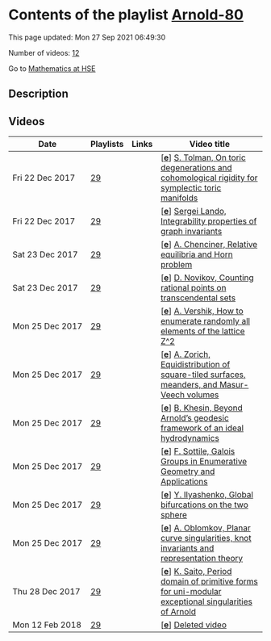 # Contents of the playlist [Arnold-80](https://www.youtube.com/playlist?list=PLq3E5oubNNoAh1gOcJxh1Ui_U3Dglc3CA)

This page updated: Mon 27 Sep 2021 06:49:30

Number of videos: [12](#videos)

Go to [Mathematics at HSE](../README.md)

## Description



## Videos

|Date|Playlists|Links|Video title|
|---|---|---|---|
| Fri&nbsp;22&nbsp;Dec&nbsp;2017 | [29](../playlists/29 "Arnold-80") |  | [[**e**](https://studio.youtube.com/video/RmObDIKUvw4/edit "Edit")] [S. Tolman, On toric degenerations and cohomological rigidity for symplectic toric manifolds](https://www.youtube.com/watch?v=RmObDIKUvw4&list=PLq3E5oubNNoAh1gOcJxh1Ui_U3Dglc3CA) |
| Fri&nbsp;22&nbsp;Dec&nbsp;2017 | [29](../playlists/29 "Arnold-80") |  | [[**e**](https://studio.youtube.com/video/d7UPHgkt4Fc/edit "Edit")] [Sergei Lando, Integrability properties of graph invariants](https://www.youtube.com/watch?v=d7UPHgkt4Fc&list=PLq3E5oubNNoAh1gOcJxh1Ui_U3Dglc3CA) |
| Sat&nbsp;23&nbsp;Dec&nbsp;2017 | [29](../playlists/29 "Arnold-80") |  | [[**e**](https://studio.youtube.com/video/UwzhkuIj_ts/edit "Edit")] [A. Chenciner, Relative equilibria and Horn problem](https://www.youtube.com/watch?v=UwzhkuIj_ts&list=PLq3E5oubNNoAh1gOcJxh1Ui_U3Dglc3CA) |
| Sat&nbsp;23&nbsp;Dec&nbsp;2017 | [29](../playlists/29 "Arnold-80") |  | [[**e**](https://studio.youtube.com/video/-PI8Ij9X-nE/edit "Edit")] [D. Novikov, Counting rational points on transcendental sets](https://www.youtube.com/watch?v=-PI8Ij9X-nE&list=PLq3E5oubNNoAh1gOcJxh1Ui_U3Dglc3CA) |
| Mon&nbsp;25&nbsp;Dec&nbsp;2017 | [29](../playlists/29 "Arnold-80") |  | [[**e**](https://studio.youtube.com/video/5dFptkyYE-s/edit "Edit")] [A. Vershik, How to enumerate randomly all elements of the lattice Z^2](https://www.youtube.com/watch?v=5dFptkyYE-s&list=PLq3E5oubNNoAh1gOcJxh1Ui_U3Dglc3CA) |
| Mon&nbsp;25&nbsp;Dec&nbsp;2017 | [29](../playlists/29 "Arnold-80") |  | [[**e**](https://studio.youtube.com/video/2-5UL_cluNY/edit "Edit")] [A. Zorich, Equidistribution of square-tiled surfaces, meanders, and Masur-Veech volumes](https://www.youtube.com/watch?v=2-5UL_cluNY&list=PLq3E5oubNNoAh1gOcJxh1Ui_U3Dglc3CA) |
| Mon&nbsp;25&nbsp;Dec&nbsp;2017 | [29](../playlists/29 "Arnold-80") |  | [[**e**](https://studio.youtube.com/video/KEE47nYDH18/edit "Edit")] [B. Khesin, Beyond Arnold’s geodesic framework of an ideal hydrodynamics](https://www.youtube.com/watch?v=KEE47nYDH18&list=PLq3E5oubNNoAh1gOcJxh1Ui_U3Dglc3CA) |
| Mon&nbsp;25&nbsp;Dec&nbsp;2017 | [29](../playlists/29 "Arnold-80") |  | [[**e**](https://studio.youtube.com/video/E1JD99ltw2Y/edit "Edit")] [F. Sottile, Galois Groups in Enumerative Geometry and Applications](https://www.youtube.com/watch?v=E1JD99ltw2Y&list=PLq3E5oubNNoAh1gOcJxh1Ui_U3Dglc3CA) |
| Mon&nbsp;25&nbsp;Dec&nbsp;2017 | [29](../playlists/29 "Arnold-80") |  | [[**e**](https://studio.youtube.com/video/bDGrcbMzen4/edit "Edit")] [Y. Ilyashenko, Global bifurcations on the two sphere](https://www.youtube.com/watch?v=bDGrcbMzen4&list=PLq3E5oubNNoAh1gOcJxh1Ui_U3Dglc3CA) |
| Mon&nbsp;25&nbsp;Dec&nbsp;2017 | [29](../playlists/29 "Arnold-80") |  | [[**e**](https://studio.youtube.com/video/qkkwXmniH70/edit "Edit")] [A. Oblomkov, Planar curve singularities, knot invariants and representation theory](https://www.youtube.com/watch?v=qkkwXmniH70&list=PLq3E5oubNNoAh1gOcJxh1Ui_U3Dglc3CA) |
| Thu&nbsp;28&nbsp;Dec&nbsp;2017 | [29](../playlists/29 "Arnold-80") |  | [[**e**](https://studio.youtube.com/video/YjLLsCx2Fd4/edit "Edit")] [K. Saito, Period domain of primitive forms for uni-modular exceptional singularities of Arnold](https://www.youtube.com/watch?v=YjLLsCx2Fd4&list=PLq3E5oubNNoAh1gOcJxh1Ui_U3Dglc3CA) |
| Mon&nbsp;12&nbsp;Feb&nbsp;2018 | [29](../playlists/29 "Arnold-80") |  | [[**e**](https://studio.youtube.com/video/vMYggBgfWbk/edit "Edit")] [Deleted video](https://www.youtube.com/watch?v=vMYggBgfWbk&list=PLq3E5oubNNoAh1gOcJxh1Ui_U3Dglc3CA "This video is unavailable.") |
